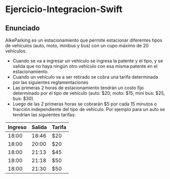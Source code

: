 # Ejercicio-Integracion-Swift

## Enunciado

AlkeParking es un estacionamiento que permite estacionar diferentes tipos de
vehículos (auto, moto, minibus y bus) con un cupo máximo de 20 vehículos.

- Cuando se va a ingresar un vehículo se ingresa la patente y el tipo, y se
valida que no haya ningún otro vehículo con esa misma patente en el
estacionamiento.
- Cuando un vehículo va a ser retirado se cobra una tarifa determinada por
las siguientes reglamentaciones
- Las primeras 2 horas de estacionamiento tendrán un costo fijo
determinado por el tipo de vehículo (auto: $20, moto: $15, mini bus: $25,
bus: $30).
- Luego de las 2 primeras horas se cobrarán $5 por cada 15 minutos o
fracción independiente del tipo de vehículo. Por ejemplo para un auto se
tendrían las siguientes tarifas:

| Ingreso | Salida | Tarifa |
| ------ | ------ | ------ |
| 18:00 | 18:46 | $20
| 18:00 | 20:00 | $20
| 18:00 | 21:13 | $45
| 18:00 | 21:18 | $50
| 18:00 | 21:30 | $50
